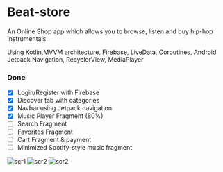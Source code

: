 # Beat-store
An Online Shop app which allows you to browse, listen and buy hip-hop instrumentals.

Using Kotlin,MVVM architecture, Firebase, LiveData, Coroutines, Android Jetpack Navigation, RecyclerView, MediaPlayer
### Done

- [x] Login/Register with Firebase
- [x] Discover tab with categories
- [x] Navbar using Jetpack navigation
- [x] Music Player Fragment (80%)
- [ ] Search Fragment
- [ ] Favorites Fragment
- [ ] Cart Fragment & payment
- [ ] Minimized Spotify-style music fragment

![scr1](https://i.imgur.com/zpL1Rpx.png)
![scr2](https://i.imgur.com/iMOduou.png)
![scr2](https://i.imgur.com/wS384yb.png)
